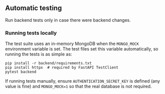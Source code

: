 ## Automatic testing
Run backend tests only in case there were backend changes.

### Running tests locally
The test suite uses an in-memory MongoDB when the `MONGO_MOCK` environment
variable is set. The test files set this variable automatically, so running the
tests is as simple as:

```
pip install -r backend/requirements.txt
pip install httpx  # required by FastAPI TestClient
pytest backend
```

If running tests manually, ensure `AUTHENTICATION_SECRET_KEY` is defined (any
value is fine) and `MONGO_MOCK=1` so that the real database is not required.
